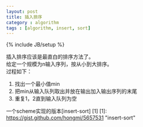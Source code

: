 ```yaml
---
layout: post
title: 插入排序
category : algorithm
tags : [algorithm, insert, sort]
---
```

{% include JB/setup %}

插入排序应该是最直白的排序方法了。  
给定一个规模为n输入序列，按从小到大排序。  
过程如下：
1. 找出一个最小值min
2. 把min从输入队列取出并放在输出加入输出序列的末尾
3. 重复1，2直到输入队列为空

一个scheme实现的版本[insert-sort] [1]
[1]: https://gist.github.com/hongmi/5657531	"insert-sort"
